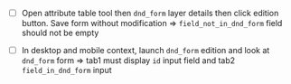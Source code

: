 * [ ] Open attribute table tool then `dnd_form` layer details then click edition button.
    Save form without modification => `field_not_in_dnd_form` field should not be empty

* [ ] In desktop and mobile context, launch `dnd_form` edition and look at `dnd_form` form 
    => tab1 must display `id` input field and tab2 `field_in_dnd_form` input
